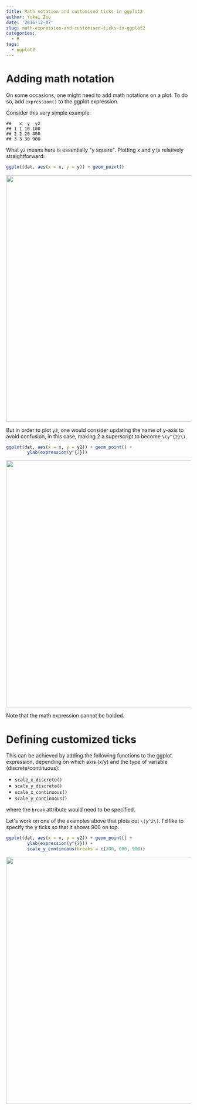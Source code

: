 ```yaml
---
title: Math notation and customised ticks in ggplot2
author: Yukai Zou
date: '2016-12-07'
slug: math-expression-and-customised-ticks-in-ggplot2
categories:
  - R
tags:
  - ggplot2
---
```





# Adding math notation

On some occasions, one might need to add math notations on a plot. To do so, add `expression()` to the ggplot expression.

Consider this very simple example:


```
##   x  y  y2
## 1 1 10 100
## 2 2 20 400
## 3 3 30 900
```
What `y2` means here is essentially "y square". Plotting x and y is relatively straightforward:


```r
ggplot(dat, aes(x = x, y = y)) + geom_point()
```

<img src="{{< blogdown/postref >}}index_files/figure-html/unnamed-chunk-2-1.png" width="672" />


But in order to plot `y2`, one would consider updating the name of y-axis to avoid confusion, in this case, making 2 a superscript to become `\(y^{2}\)`.


```r
ggplot(dat, aes(x = x, y = y2)) + geom_point() +
        ylab(expression(y^{2}))
```

<img src="{{< blogdown/postref >}}index_files/figure-html/unnamed-chunk-3-1.png" width="672" />

Note that the math expression cannot be bolded.

# Defining customized ticks

This can be achieved by adding the following functions to the ggplot expression, depending on which axis (x/y) and the type of variable (discrete/continuous):

- `scale_x_discrete()`
- `scale_y_discrete()`
- `scale_x_continuous()`
- `scale_y_continuous()`

where the `break` attribute would need to be specified.

Let's work on one of the examples above that plots out `\(y^2\)`. I'd like to specify the y ticks so that it shows 900 on top.


```r
ggplot(dat, aes(x = x, y = y2)) + geom_point() +
        ylab(expression(y^{2})) +
        scale_y_continuous(breaks = c(300, 600, 900))
```

<img src="{{< blogdown/postref >}}index_files/figure-html/unnamed-chunk-4-1.png" width="672" />

